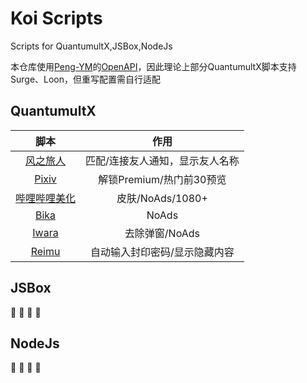 # Koi Scripts
Scripts for QuantumultX,JSBox,NodeJs

本仓库使用[Peng-YM](https://github.com/Peng-YM)的[OpenAPI](https://github.com/Peng-YM/QuanX/tree/master/Tools/OpenAPI)，因此理论上部分QuantumultX脚本支持Surge、Loon，但重写配置需自行适配
## QuantumultX

|                             脚本                             |              作用               |
| :----------------------------------------------------------: | :-----------------------------: |
| [风之旅人](https://github.com/qianli-Koi/Scripts/tree/master/QuantumultX/Journey) | 匹配/连接友人通知，显示友人名称 |
| [Pixiv](https://github.com/qianli-Koi/Scripts/tree/master/QuantumultX/Pixiv) | 解锁Premium/热门前30预览 |
| [哔哩哔哩美化](https://github.com/qianli-Koi/Scripts/tree/master/QuantumultX/biliBeautify) | 皮肤/NoAds/1080+ |
| [Bika](https://github.com/qianli-Koi/Scripts/tree/master/QuantumultX/Bika.snippet) | NoAds |
| [Iwara](https://github.com/qianli-Koi/Scripts/tree/master/QuantumultX/iwara.snippet) | 去除弹窗/NoAds |
| [Reimu](https://github.com/qianli-Koi/Scripts/tree/master/QuantumultX/reimu.snippet) | 自动输入封印密码/显示隐藏内容 |

## JSBox
🚧 🚧 🚧 🚧

## NodeJs
🚧 🚧 🚧 🚧
